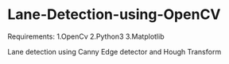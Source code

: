 # Lane-Detection-using-OpenCV
Requirements:
 1.OpenCv
 2.Python3
 3.Matplotlib

Lane detection using Canny Edge detector and Hough Transform 
